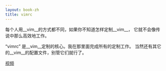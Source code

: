 ```yaml
---
layout: book-zh
title: vimrc
---
```


每个人用__vim__的方式都不同，如果你不知道怎样定制__vim__，
它就不会像传说中那么高效地工作。

“vimrc” 是__vim__定制的核心。我在那里面完成所有的定制工作。
当然还有其它的__vim__的配置文件，别管它们就行了。

<a href="http://happycasts.net/episodes/31">视频</a>
